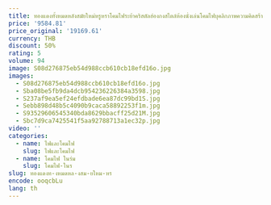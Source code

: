 ```yaml
---
title: ทองแดงทั้งหมดหลังสมัยใหม่หรูหราโคมไฟระย้าคริสตัลฮ่องกงสไตล์ห้องนั่งเล่นโคมไฟบุคลิกภาพความคิดสร้างสรรค์ห้องนอนเรียบง่าย G4
price: '9584.81'
price_original: '19169.61'
currency: THB
discount: 50%
rating: 5
volume: 94
image: S08d276875eb54d988ccb610cb18efd16o.jpg
images:
  - S08d276875eb54d988ccb610cb18efd16o.jpg
  - Sba08be5fb9da4dcb954236226384a3598.jpg
  - S237af9ea5ef24efdbade6ea87dc99bd1S.jpg
  - Sebb898d48b5c4090b9caca58892253f1m.jpg
  - S93529606545340bda8629bbacff25d21M.jpg
  - Sbc7d9ca7425541f5aa92788713a1ec32p.jpg
video: ''
categories:
  - name: ไฟและโคมไฟ
    slug: ไฟและโคมไฟ
  - name: โคมไฟ ในร่ม
    slug: โคมไฟ-ในร
slug: ทองแดงท-งหมดหล-งสม-ยใหม-หร
encode: ooqcbLu
lang: th
---
```

  